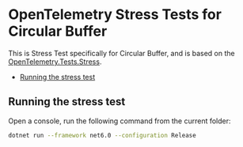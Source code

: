 # OpenTelemetry Stress Tests for Circular Buffer

This is Stress Test specifically for Circular Buffer, and is
based on the [OpenTelemetry.Tests.Stress](../OpenTelemetry.Tests.Stress/README.md).

* [Running the stress test](#running-the-stress-test)

## Running the stress test

Open a console, run the following command from the current folder:

```sh
dotnet run --framework net6.0 --configuration Release
```
